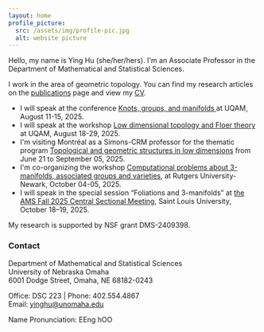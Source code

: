 ```yaml
---
layout: home
profile_picture:
  src: /assets/img/profile-pic.jpg
  alt: website picture
---
```


<p>Hello, my name is Ying Hu (she/her/hers). I'm an Associate Professor in the Department of Mathematical and Statistical Sciences. </p>

<p>I work in the area of geometric topology. You can find my research articles on the <a href="/research">publications</a> page and view my <a href="/assets/files/CV.pdf" target="_blank">CV</a>.</p> 

<ul>
<li>I will speak at the conference <a href="https://www.crmath.ca/en/activities/#/type/activity/id/4014"> Knots, groups, and manifolds </a> at UQAM, August 11-15, 2025.</li>
<li>I will speak at the workshop <a href="https://www.crmath.ca/en/activities/#/type/activity/id/4015">Low dimensional topology and Floer theory</a> at UQAM, August 18-29, 2025.</li>
<li>I'm visiting Montréal as a Simons-CRM professor for the thematic program <a href="https://www.crmath.ca/en/activities/#/type/activity/id/3951">Topological and geometric structures in low dimensions</a> from June 21 to September 05, 2025.</li> 
<li>I'm co-organizing the workshop <a href="https://sites.rutgers.edu/manifolds-groups-varieties/">Computational problems about 3-manifolds, associated groups and varieties</a>, at Rutgers University-Newark, October 04-05, 2025.</li>
<li>I will speak in the special session “Foliations and 3-manifolds” at <a href="https://www.ams.org/meetings/sectional/2322_program.html">the AMS Fall 2025 Central Sectional Meeting</a>, Saint Louis University, October 18–19, 2025.</li>
</ul>

<p>My research is supported by NSF grant DMS-2409398.</p>

<h3>Contact</h3>
<p>Department of Mathematical and Statistical Sciences<br>
University of Nebraska Omaha<br>
6001 Dodge Street, Omaha, NE 68182-0243
</p>

<p>
Office: DSC 223 | Phone: 402.554.4867<br>
Email: <a href="mailto:yinghu@unomaha.edu">yinghu@unomaha.edu</a> <br>
</p>
<p> Name Pronunciation: EEng hOO </p> 